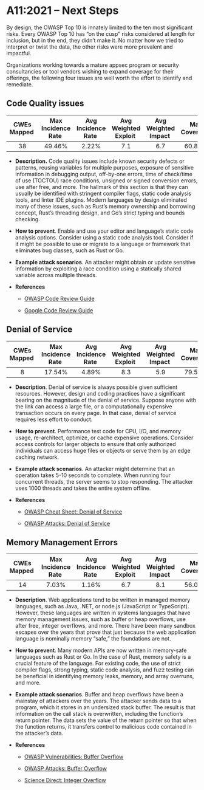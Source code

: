 # A11:2021 – Next Steps

By design, the OWASP Top 10 is innately limited to the ten most significant risks. Every OWASP Top 10 has “on the cusp” risks considered at length for inclusion, but in the end, they didn’t make it. No matter how we tried to interpret or twist the data, the other risks were more prevalent and impactful.

Organizations working towards a mature appsec program or security consultancies or tool vendors wishing to expand coverage for their offerings, the following four issues are well worth the effort to identify and remediate.

## Code Quality issues

| CWEs Mapped  | Max Incidence Rate  | Avg Incidence Rate  | Avg Weighted Exploit  | Avg Weighted Impact  | Max Coverage  | Avg Coverage  | Total Occurrences  | Total CVEs  |
|:-------------:|:--------------------:|:--------------------:|:--------------:|:--------------:|:----------------------:|:---------------------:|:-------------------:|:------------:|
| 38           | 49.46%              | 2.22%               | 7.1                   | 6.7                  | 60.85%        | 23.42%        | 101736             | 7564        |

-   **Description.** Code quality issues include known security defects or patterns, reusing variables for multiple purposes, exposure of sensitive information in debugging output, off-by-one errors, time of check/time of use (TOCTOU) race conditions, unsigned or signed conversion errors, use after free, and more. The hallmark of this section is that they can usually be identified with stringent compiler flags, static code analysis tools, and linter IDE plugins. Modern languages by design eliminated many of these issues, such as Rust’s memory ownership and borrowing concept, Rust’s threading design, and Go’s strict typing and bounds checking.

-   **How to prevent**. Enable and use your editor and language’s static code analysis options. Consider using a static code analysis tool. Consider if it might be possible to use or migrate to a language or framework that eliminates bug classes, such as Rust or Go.

-   **Example attack scenarios**. An attacker might obtain or update sensitive information by exploiting a race condition using a statically shared variable across multiple threads.

-   **References**
    - [OWASP Code Review Guide](https://owasp.org/www-pdf-archive/OWASP_Code_Review_Guide_v2.pdf)

    - [Google Code Review Guide](https://google.github.io/eng-practices/review/)


## Denial of Service

| CWEs Mapped  | Max Incidence Rate  | Avg Incidence Rate  | Avg Weighted Exploit  | Avg Weighted Impact  | Max Coverage  | Avg Coverage  | Total Occurrences  | Total CVEs  |
|:-------------:|:--------------------:|:--------------------:|:--------------:|:--------------:|:----------------------:|:---------------------:|:-------------------:|:------------:|
| 8            | 17.54%              | 4.89%               | 8.3                   | 5.9                  | 79.58%        | 33.26%        | 66985              | 973         |

-   **Description**. Denial of service is always possible given sufficient resources. However, design and coding practices have a significant bearing on the magnitude of the denial of service. Suppose anyone with the link can access a large file, or a computationally expensive transaction occurs on every page. In that case, denial of service requires less effort to conduct.

-   **How to prevent**. Performance test code for CPU, I/O, and memory usage, re-architect, optimize, or cache expensive operations. Consider access controls for larger objects to ensure that only authorized individuals can access huge files or objects or serve them by an edge caching network. 

-   **Example attack scenarios**. An attacker might determine that an operation takes 5-10 seconds to complete. When running four concurrent threads, the server seems to stop responding. The attacker uses 1000 threads and takes the entire system offline.

-   **References**
    - [OWASP Cheat Sheet: Denial of Service](https://cheatsheetseries.owasp.org/cheatsheets/Denial_of_Service_Cheat_Sheet.html)
    
    - [OWASP Attacks: Denial of Service](https://owasp.org/www-community/attacks/Denial_of_Service)

## Memory Management Errors

| CWEs Mapped  | Max Incidence Rate  | Avg Incidence Rate  | Avg Weighted Exploit  | Avg Weighted Impact  | Max Coverage  | Avg Coverage  | Total Occurrences  | Total CVEs  |
|:-------------:|:--------------------:|:--------------------:|:--------------:|:--------------:|:----------------------:|:---------------------:|:-------------------:|:------------:|
| 14           | 7.03%               | 1.16%               | 6.7                   | 8.1                  | 56.06%        | 31.74%        | 26576              | 16184       |

-   **Description**. Web applications tend to be written in managed memory languages, such as Java, .NET, or node.js (JavaScript or TypeScript). However, these languages are written in systems languages that have memory management issues, such as buffer or heap overflows, use after free, integer overflows, and more. There have been many sandbox escapes over the years that prove that just because the web application language is nominally memory “safe,” the foundations are not.

-   **How to prevent**. Many modern APIs are now written in memory-safe languages such as Rust or Go. In the case of Rust, memory safety is a crucial feature of the language. For existing code, the use of strict compiler flags, strong typing, static code analysis, and fuzz testing can be beneficial in identifying memory leaks, memory, and array overruns, and more.

-   **Example attack scenarios**. Buffer and heap overflows have been a mainstay of attackers over the years. The attacker sends data to a program, which it stores in an undersized stack buffer. The result is that information on the call stack is overwritten, including the function’s return pointer. The data sets the value of the return pointer so that when the function returns, it transfers control to malicious code contained in the attacker’s data.

-   **References**
    - [OWASP Vulnerabilities: Buffer Overflow](https://owasp.org/www-community/vulnerabilities/Buffer_Overflow)
    
    - [OWASP Attacks: Buffer Overflow](https://owasp.org/www-community/attacks/Buffer_overflow_attack)
    
    - [Science Direct: Integer Overflow](https://www.sciencedirect.com/topics/computer-science/integer-overflow)
